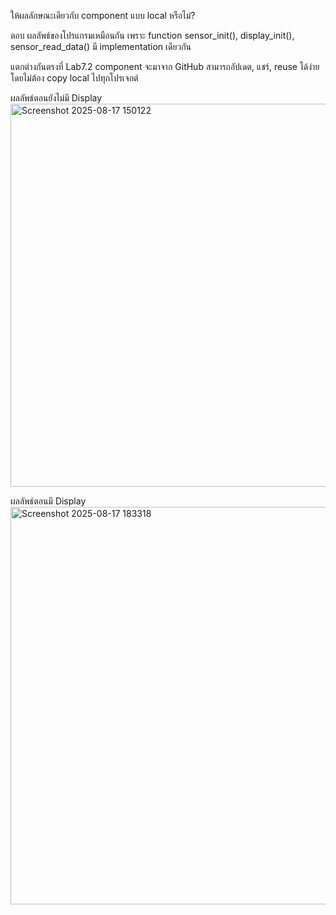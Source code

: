ให้ผลลักษณะเดียวกับ component แบบ local หรือไม่?

ตอบ ผลลัพธ์ของโปรแกรมเหมือนกัน เพราะ function sensor_init(), display_init(), sensor_read_data() มี implementation เดียวกัน

แตกต่างกันตรงที่ Lab7.2 component จะมาจาก GitHub สามารถอัปเดต, แชร์, reuse ได้ง่ายโดยไม่ต้อง copy local ไปทุกโปรเจกต์

ผลลัพธ์ตอนยังไม่มี Display
<img width="1081" height="613" alt="Screenshot 2025-08-17 150122" src="https://github.com/user-attachments/assets/7549a897-f3db-444b-80db-85e53745c358" />

ผลลัพธ์ตอนมี Display
<img width="1073" height="636" alt="Screenshot 2025-08-17 183318" src="https://github.com/user-attachments/assets/98f1fb37-8d7f-4418-8757-c0f9b11a43b3" />

